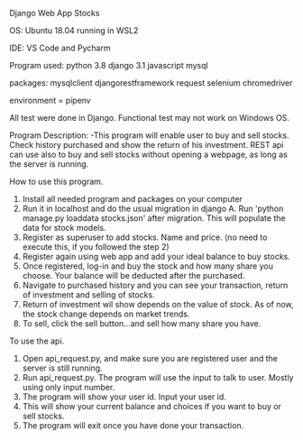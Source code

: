 Django Web App Stocks

OS:
    Ubuntu 18.04 running in WSL2

IDE: VS Code and Pycharm

Program used:
    python 3.8
    django 3.1
    javascript
    mysql

packages:
    mysqlclient
    djangorestframework
    request
    selenium
    chromedriver

environment = pipenv

All test were done in Django.
Functional test may not work on Windows OS.

Program Description:
    -This program will enable user to buy and sell stocks. Check history purchased
and show the return of his investment. REST api can use also to buy and sell stocks without opening
a webpage, as long as the server is running.


How to use this program.

1. Install all needed program and packages on your computer
2. Run it in localhost and do the usual migration in django
    A. Run 'python manage.py loaddata stocks.json' after migration. This will populate the data for stock models.
3. Register as superuser to add stocks. Name and price. (no need to execute this, if you followed the step 2)
4. Register again using web app and add your ideal balance to buy stocks.
5. Once registered, log-in and buy the stock and how many share you choose. Your balance will be deducted
after the purchased.
6. Navigate to purchased history and you can see your transaction, return of investment and selling of stocks.
7. Return of investment wil show depends on the value of stock. As of now, the stock change depends on market trends.
8. To sell, click the sell button...and sell how many share you have.

To use the api.
1. Open api_request.py, and make sure you are registered user and the server is still running.
2. Run api_request.py. The program will use the input to talk to user. Mostly using only input number.
3. The program will show your user id. Input your user id.
4. This will show your current balance and choices if you want to buy or sell stocks.
5. The program will exit once you have done your transaction.
